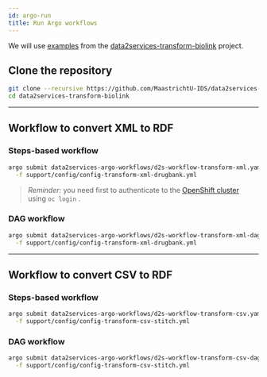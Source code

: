 ```yaml
---
id: argo-run
title: Run Argo workflows
---
```


We will use [examples](https://github.com/MaastrichtU-IDS/data2services-transform-biolink/tree/master/support/config) from the [data2services-transform-biolink](https://github.com/MaastrichtU-IDS/data2services-transform-biolink) project.

## Clone the repository

```bash
git clone --recursive https://github.com/MaastrichtU-IDS/data2services-transform-biolink.git
cd data2services-transform-biolink
```

---

## Workflow to convert XML to RDF

### Steps-based workflow

```bash
argo submit data2services-argo-workflows/d2s-workflow-transform-xml.yaml \
  -f support/config/config-transform-xml-drugbank.yml
```

> *Reminder:* you need first to authenticate to the [OpenShift cluster](https://app.dsri.unimaas.nl:8443/) using `oc login` .

### DAG workflow

```bash
argo submit data2services-argo-workflows/d2s-workflow-transform-xml-dag.yaml \
  -f support/config/config-transform-xml-drugbank.yml
```

---

## Workflow to convert CSV to RDF

### Steps-based workflow

```bash
argo submit data2services-argo-workflows/d2s-workflow-transform-csv.yaml \
  -f support/config/config-transform-csv-stitch.yml
```

### DAG workflow

```bash
argo submit data2services-argo-workflows/d2s-workflow-transform-csv-dag.yaml \
  -f support/config/config-transform-csv-stitch.yml
```
